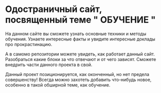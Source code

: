 # Одостраничный сайт, посвященный теме " ОБУЧЕНИЕ "

На данном сайте вы сможете узнать основные техники и методы обучения. Узнаете интересные факты и увидите интересные доклады про прокрастинацию.

А в самомо репозитории можете увидеть, как работает данный сайт. Разобраться какие блоки за что отвечают и от чего зависят. Сможете внедрить части данного проекта в свой.

Данный проект позиционируется, как оконченный, но нет предела совершенству! Всегда можно захотеть добавить что-нибудь новое, особенно в такой обширной теме, как обучение.
